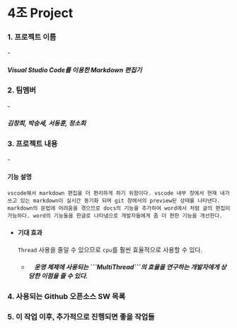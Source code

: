 # 4조 Project
<H3>1. 프로젝트 이름</H3>
- <H5>Visual Studio Code를 이용한 Markdown 편집기</H5>

<H3>2. 팀멤버</H3>
- <H5>김창희, 박승세, 서동훈, 정소희</H5>

<H3>3. 프로젝트 내용</H3>
- <H4>기능 설명</H4>

`vscode해서 markdown 편집을 더 편리하게 하기 위함이다.
vscode 내부 창에서 현재 내가 쓰고 있는 markdown이 실시간 동기화 되며 git 창에서의 preview된 상태를 나타낸다. 
markdown의 문법에 어려움을 겪으므로 docs의 기능을 추가하여 word에서 처럼 글의 편집이 가능하다.
word의 기능들을 한글로 나타냄으로 개발자들에게 좀 더 편한 기능을 개선한다. `
    
- <H4>기대 효과</H4>
   
   ```Thread``` 사용을 줄일 수 있으므로 ```cpu```를 훨씬 효율적으로 사용할 수 있다.</H5>
    - <H5>&nbsp;&nbsp;&nbsp;&nbsp;운영 체제에 사용되는 ```MultiThread```의 효율을 연구하는 개발자에게 상당한 이점을 줄 수 있다.</H5>




<H3>4. 사용되는 Github 오픈소스 SW 목록</H3>




<H3>5. 이 작업 이후, 추가적으로 진행되면 좋을 작업들</H3>

